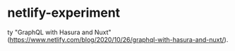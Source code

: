 # netlify-experiment


ty "GraphQL with Hasura and Nuxt" (https://www.netlify.com/blog/2020/10/26/graphql-with-hasura-and-nuxt/).
